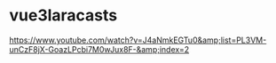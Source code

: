 # vue3laracasts
https://www.youtube.com/watch?v=J4aNmkEGTu0&amp;list=PL3VM-unCzF8jX-GoazLPcbi7M0wJux8F-&amp;index=2
